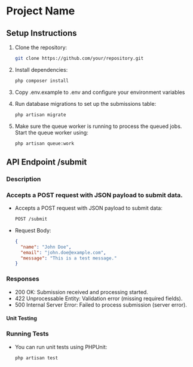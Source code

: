 # Project Name

## Setup Instructions

1. Clone the repository:
   ```bash
   git clone https://github.com/your/repository.git
   ```
   
2. Install dependencies:
   ```bash
   php composer install
   ```

3. Copy .env.example to .env and configure your environment variables

4. Run database migrations to set up the submissions table:
   ```bash
   php artisan migrate
   ```
   
5. Make sure the queue worker is running to process the queued jobs. Start the queue worker using:
    ```bash
   php artisan queue:work
    ```

## API Endpoint /submit
### Description
### Accepts a POST request with JSON payload to submit data.

- Accepts a POST request with JSON payload to submit data:
   ```bash
   POST /submit
  ```
- Request Body:
   ```json
   {
     "name": "John Doe",
     "email": "john.doe@example.com",
     "message": "This is a test message."
  }
  ```

### Responses
- 200 OK: Submission received and processing started.
- 422 Unprocessable Entity: Validation error (missing required fields).
- 500 Internal Server Error: Failed to process submission (server error).

#### Unit Testing
### Running Tests
- You can run unit tests using PHPUnit:

   ```bash
   php artisan test
   ``` 







